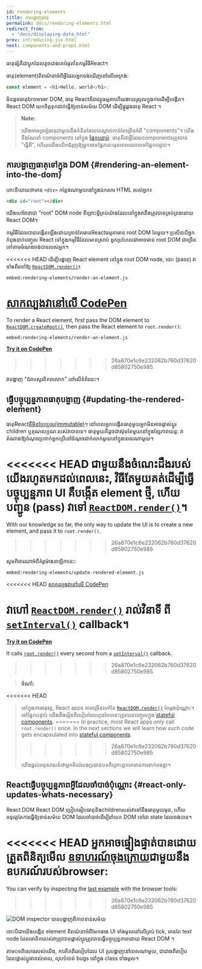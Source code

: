 ```yaml
---
id: rendering-elements
title: ការបង្ហាញធាតុ
permalink: docs/rendering-elements.html
redirect_from:
  - "docs/displaying-data.html"
prev: introducing-jsx.html
next: components-and-props.html
---
```


ធាតុផ្សំគឺជាប្លុកដែលតូចជាងគេបំផុតនៃកម្មវិធីReact។

ធាតុ(element)ពិពណ៌នាអំពីអ្វីដែលអ្នកចង់ឃើញនៅលើអេក្រង់:

```js
const element = <h1>Hello, world</h1>;
```

មិនដូចធាតុbrowser DOM, ធាតុ Reactគឺជាវត្ថុធម្មតាហើយងាយស្រួលក្នុងការដើម្បីបង្កើត។ React DOM យកចិត្តទុកដាក់ធ្វើឱ្យទាន់សម័យ DOM ដើម្បីផ្គូផ្គងធាតុ React ។

>**Note:**
>
>យើងអាចច្រឡំធាតុជាមួយនឹងគំនិតដែលគេស្គាល់កាន់តែច្រើនអំពី "components"។ យើងនឹងណែនាំ components នៅក្នុង [ផ្នែកបន្ទាប់](/docs/components-and-props.html). ធាតុគឺជាអ្វីដែលcomponentsត្រូវបាន "ធ្វើពី", ហើយយើងលើកជំរុញឱ្យអ្នកអានផ្នែកនេះមុនពេលលោតទៅផ្នែកបន្ទាប់។

## ការបង្ហាញធាតុទៅក្នុង DOM {#rendering-an-element-into-the-dom}

តោះនិយាយថាមាន `<div>` កន្លែងណាមួយនៅក្នុងឯកសារ HTML របស់អ្នក៖

```html
<div id="root"></div>
```

យើងហៅវាថាជា "root" DOM node ពីព្រោះអ្វីគ្រប់យ៉ាងដែលនៅក្នុងវានឹងត្រូវបានគ្រប់គ្រងដោយ React DOM។

កម្មវិធីដែលបានបង្កើតឡើងដោយគ្រាន់តែមានReactធម្មតាមាន root DOM តែមួយ។ ប្រសិនបើអ្នកកំពុងដាក់បញ្ចូល React ទៅក្នុងកម្មវិធីដែលមានស្រាប់ អ្នកប្រហែលជាអាចមាន root DOM ជាច្រើនទៅតាមចំណងចង់បានរបស់អ្នក។

<<<<<<< HEAD
ដើម្បីបង្ហាញ React element ទៅក្នុង root DOM node, បេាះ (pass) វាទាំងពីរទៅឱ្យ [`ReactDOM.render()`](/docs/react-dom.html#render)៖

`embed:rendering-elements/render-an-element.js`

[សាកល្បងវានៅលើ CodePen](codepen://rendering-elements/render-an-element)
=======
To render a React element, first pass the DOM element to [`ReactDOM.createRoot()`](/docs/react-dom-client.html#createroot), then pass the React element to `root.render()`:

`embed:rendering-elements/render-an-element.js`

**[Try it on CodePen](https://codepen.io/gaearon/pen/ZpvBNJ?editors=1010)**
>>>>>>> 26a870e1c6e232062b760d37620d85802750e985

វាបង្ហាញ "ជំរាបសួរពិភពលោក" នៅលើទំព័រនេះ។

## ធ្វើបច្ចុប្បន្នភាពធាតុបង្ហាញ {#updating-the-rendered-element}

ធាតុReact[គឺមិនប្រែប្រួល(immutable)](https://en.wikipedia.org/wiki/Immutable_object)។ នៅពេលអ្នកបង្កើតធាតុមួយអ្នកមិនអាចផ្លាស់ប្តូរ children ឬគុណលក្ខណៈរបស់វាបានទេ។ ធាតុមួយគឺដូចជាស៊ុមតែមួយនៅក្នុងខ្សែភាពយន្ត: វាតំណាងឱ្យចំណុចប្រទាក់អ្នកប្រើនៅចំណុចជាក់លាក់មួយនៅក្នុងពេលណាមួយ។

<<<<<<< HEAD
ជាមួយនឹងចំណេះដឹងរបស់យើងរហូតមកដល់ពេលនេះ, វិធីតែមួយគត់ដើម្បីធ្វើបច្ចុប្បន្នភាព UI គឺបង្កើត element ថ្មី, ហើយបញ្ជូន (pass) វាទៅ [`ReactDOM.render()`](/docs/react-dom.html#render)។
=======
With our knowledge so far, the only way to update the UI is to create a new element, and pass it to `root.render()`.
>>>>>>> 26a870e1c6e232062b760d37620d85802750e985

សូមពិចារណាអំពីគំរូម៉ោងនាឡិកានេះ:

`embed:rendering-elements/update-rendered-element.js`

<<<<<<< HEAD
[សាកល្បងវានៅលើ CodePen](codepen://rendering-elements/update-rendered-element)

វាហៅ [`ReactDOM.render()`](/docs/react-dom.html#render) រាល់វិនាទី ពី [`setInterval()`](https://developer.mozilla.org/en-US/docs/Web/API/WindowTimers/setInterval) callback។
=======
**[Try it on CodePen](https://codepen.io/gaearon/pen/gwoJZk?editors=1010)**

It calls [`root.render()`](/docs/react-dom.html#render) every second from a [`setInterval()`](https://developer.mozilla.org/en-US/docs/Web/API/WindowTimers/setInterval) callback.
>>>>>>> 26a870e1c6e232062b760d37620d85802750e985

>**ចំណាំ:**
>
<<<<<<< HEAD
>នៅក្នុងការអនុវត្ត, React apps ភាគច្រើនហៅតែ [`ReactDOM.render()`](/docs/react-dom.html#render) តែម្ដងប៉ុណ្ណោះ។ នៅផ្នែកបន្ទាប់ យើងនឹងរៀនពីរបៀបដែលកូដបែបនេះត្រូវបានបញ្ចូលក្នុង [stateful components](/docs/state-and-lifecycle.html).
=======
>In practice, most React apps only call `root.render()` once. In the next sections we will learn how such code gets encapsulated into [stateful components](/docs/state-and-lifecycle.html).
>>>>>>> 26a870e1c6e232062b760d37620d85802750e985
>
>យើងផ្ដល់អនុសាសន៍ថាអ្នកមិនរំលងប្រធានបទពីព្រោះពួកគេមានការទាក់ទងគ្នា។

## Reactធ្វើបច្ចុប្បន្នភាពអ្វីដែលចាំបាច់ប៉ុណ្ណោះ {#react-only-updates-whats-necessary}

React DOM React DOM ប្រៀបធៀបធាតុនិងchildrenរបស់វាទៅនឹងធាតុមួយមុន, ហើយអនុវត្តតែការធ្វើឱ្យទាន់សម័យ DOM ដែលចាំបាច់ដើម្បីនាំយក DOM ទៅជា state ដែលចង់បាន។

<<<<<<< HEAD
អ្នកអាចផ្ទៀងផ្ទាត់បានដោយត្រួតពិនិត្យមើល [ឧទាហរណ៍ចុងក្រោយ](codepen://rendering-elements/update-rendered-element)ជាមួយនឹងឧបករណ៍របស់browser:
=======
You can verify by inspecting the [last example](https://codepen.io/gaearon/pen/gwoJZk?editors=1010) with the browser tools:
>>>>>>> 26a870e1c6e232062b760d37620d85802750e985

![DOM inspector បានបង្ហាញពីភាពទាន់សម័យ](../images/docs/granular-dom-updates.gif)

ទោះបីជាយើងបង្កើត element ពិពណ៌នាអំពីមែកធាង UI ទាំងមូលនៅលើគ្រប់ tick, មានតែ text node ដែលមាតិការបស់វាត្រូវបានផ្លាស់ប្តូរត្រូវបានធ្វើបច្ចុប្បន្នភាពដោយ React DOM ។

តាមបទពិសោធរបស់យើង, ការគិតពីររបៀបដែល UI គួរបង្ហាញនៅពេលណាមួយ, ជាជាងពីរបៀបដែលផ្លាស់ប្តូវវារាល់ពេល, លុបបំបាត់ bugs នៅក្នុង class ទាំងមូល។
